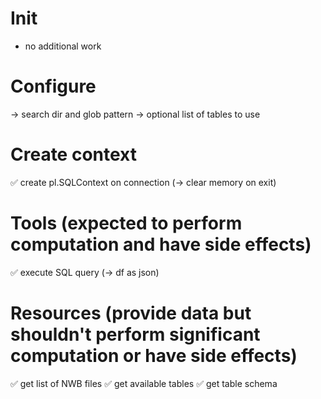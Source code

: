 # Init
- no additional work

# Configure
-> search dir and glob pattern
-> optional list of tables to use

# Create context
✅ create pl.SQLContext on connection (-> clear memory on exit)

# Tools (expected to perform computation and have side effects)
✅ execute SQL query (-> df as json)

# Resources (provide data but shouldn't perform significant computation or have side effects)
✅ get list of NWB files
✅ get available tables
✅ get table schema